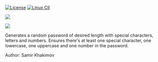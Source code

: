 
[![License](http://img.shields.io/:license-mit-blue.svg?style=flat-square)](http://badges.mit-license.org)
[![Linux CII](https://secret-retreat-6638.herokuapp.com/badge-silver.svg)](https://secret-retreat-6638.herokuapp.com/projects/2)

![](http://secret-retreat-6638.herokuapp.com/projects/1/badge)

![](http://ruby-gem-downloads-badge.herokuapp.com/rails/4.1.0)

Generates a random password of desired length with special characters,
letters and numbers.  Ensures there's at least one special character,
one lowercase, one uppercase and one number in the password.

Author: Samir Khakimov
